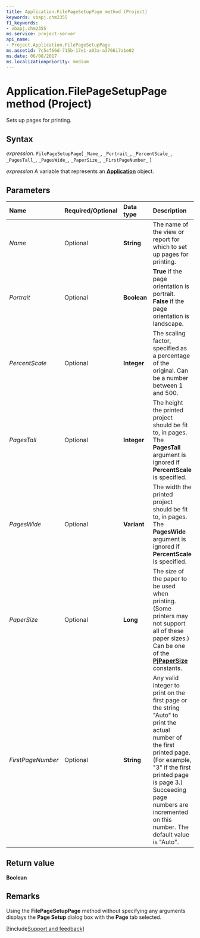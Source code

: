 ```yaml
---
title: Application.FilePageSetupPage method (Project)
keywords: vbapj.chm2355
f1_keywords:
- vbapj.chm2355
ms.service: project-server
api_name:
- Project.Application.FilePageSetupPage
ms.assetid: 7c5cf66d-715b-17e1-a03a-a376617a1e02
ms.date: 06/08/2017
ms.localizationpriority: medium
---
```



# Application.FilePageSetupPage method (Project)

Sets up pages for printing.


## Syntax

_expression_. `FilePageSetupPage`( `_Name_`, `_Portrait_`, `_PercentScale_`, `_PagesTall_`, `_PagesWide_`, `_PaperSize_`, `_FirstPageNumber_` )

_expression_ A variable that represents an **[Application](Project.Application.md)** object.


## Parameters



|Name|Required/Optional|Data type|Description|
|:-----|:-----|:-----|:-----|
| _Name_|Optional|**String**|The name of the view or report for which to set up pages for printing.|
| _Portrait_|Optional|**Boolean**|**True** if the page orientation is portrait. **False** if the page orientation is landscape.|
| _PercentScale_|Optional|**Integer**|The scaling factor, specified as a percentage of the original. Can be a number between 1 and 500.|
| _PagesTall_|Optional|**Integer**|The height the printed project should be fit to, in pages. The **PagesTall** argument is ignored if **PercentScale** is specified.|
| _PagesWide_|Optional|**Variant**| The width the printed project should be fit to, in pages. The **PagesWide** argument is ignored if **PercentScale** is specified.|
| _PaperSize_|Optional|**Long**|The size of the paper to be used when printing. (Some printers may not support all of these paper sizes.) Can be one of the **[PjPaperSize](Project.PjPaperSize.md)** constants.|
| _FirstPageNumber_|Optional|**String**|Any valid integer to print on the first page or the string "Auto" to print the actual number of the first printed page. (For example, "3" if the first printed page is page 3.) Succeeding page numbers are incremented on this number. The default value is "Auto".|

## Return value

 **Boolean**


## Remarks

Using the **FilePageSetupPage** method without specifying any arguments displays the **Page Setup** dialog box with the **Page** tab selected.

[!include[Support and feedback](~/includes/feedback-boilerplate.md)]